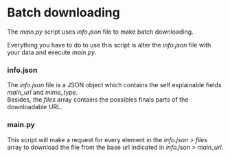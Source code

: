 # Batch downloading

The *main.py* script uses *info.json* file to make batch downloading.

Everything you have to do to use this script is alter the *info.json* file with your data and execute *main.py*.

### info.json
The *info.json* file is a JSON object which contains the self explainable fields *main_url* and *mime_type*.\
Besides, the *files* array contains the possibles finals parts of the downloadable URL.

### main.py
This script will make a request for every element in the *info.json > files* array to download the file from the base url indicated in *info.json > main_url*.
